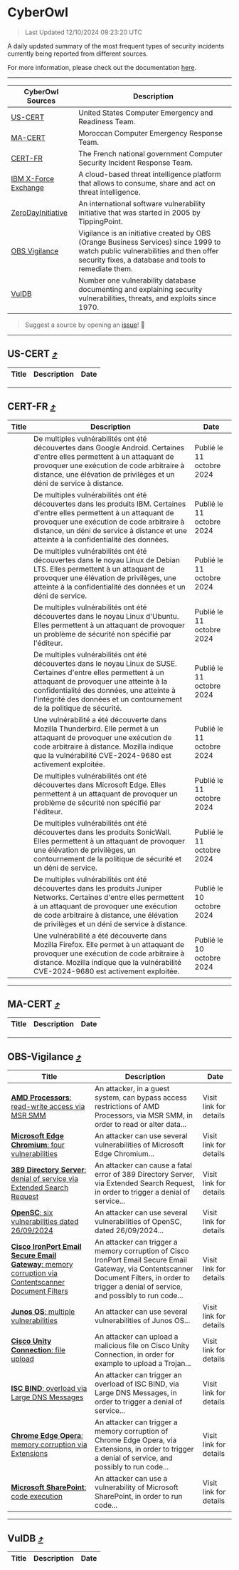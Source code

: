 
 <div id='top'></div>

# CyberOwl

 > Last Updated 12/10/2024 09:23:20 UTC
 
 A daily updated summary of the most frequent types of security incidents currently being reported from different sources.
 
 For more information, please check out the documentation [here](./docs/README.md).
 
 ---
 |CyberOwl Sources|Description|
 |---|---|
 |[US-CERT](#us-cert-arrow_heading_up)|United States Computer Emergency and Readiness Team.|
 |[MA-CERT](#ma-cert-arrow_heading_up)|Moroccan Computer Emergency Response Team.|
 |[CERT-FR](#cert-fr-arrow_heading_up)|The French national government Computer Security Incident Response Team.|
 |[IBM X-Force Exchange](#ibmcloud-arrow_heading_up)|A cloud-based threat intelligence platform that allows to consume, share and act on threat intelligence.|
 |[ZeroDayInitiative](#zerodayinitiative-arrow_heading_up)|An international software vulnerability initiative that was started in 2005 by TippingPoint.|
 |[OBS Vigilance](#obs-vigilance-arrow_heading_up)|Vigilance is an initiative created by OBS (Orange Business Services) since 1999 to watch public vulnerabilities and then offer security fixes, a database and tools to remediate them.|
 |[VulDB](#vuldb-arrow_heading_up)|Number one vulnerability database documenting and explaining security vulnerabilities, threats, and exploits since 1970.|
 
 > Suggest a source by opening an [issue](https://github.com/karimhabush/cyberowl/issues)! :raised_hands:
 ---

## US-CERT [:arrow_heading_up:](#cyberowl)

 |Title|Description|Date|
 |---|---|---|
 
 ---

## CERT-FR [:arrow_heading_up:](#cyberowl)

 |Title|Description|Date|
 |---|---|---|
 |[](https://www.cert.ssi.gouv.fr/avis/CERTFR-2024-AVI-0874/)|De multiples vulnérabilités ont été découvertes dans Google Android. Certaines d'entre elles permettent à un attaquant de provoquer une exécution de code arbitraire à distance, une élévation de privilèges et un déni de service à distance.|Publié le 11 octobre 2024|
 |[](https://www.cert.ssi.gouv.fr/avis/CERTFR-2024-AVI-0873/)|De multiples vulnérabilités ont été découvertes dans les produits IBM. Certaines d'entre elles permettent à un attaquant de provoquer une exécution de code arbitraire à distance, un déni de service à distance et une atteinte à la confidentialité des données.|Publié le 11 octobre 2024|
 |[](https://www.cert.ssi.gouv.fr/avis/CERTFR-2024-AVI-0872/)|De multiples vulnérabilités ont été découvertes dans le noyau Linux de Debian LTS. Elles permettent à un attaquant de provoquer une élévation de privilèges, une atteinte à la confidentialité des données et un déni de service.|Publié le 11 octobre 2024|
 |[](https://www.cert.ssi.gouv.fr/avis/CERTFR-2024-AVI-0871/)|De multiples vulnérabilités ont été découvertes dans le noyau Linux d'Ubuntu. Elles permettent à un attaquant de provoquer un problème de sécurité non spécifié par l'éditeur.|Publié le 11 octobre 2024|
 |[](https://www.cert.ssi.gouv.fr/avis/CERTFR-2024-AVI-0870/)|De multiples vulnérabilités ont été découvertes dans le noyau Linux de SUSE. Certaines d'entre elles permettent à un attaquant de provoquer une atteinte à la confidentialité des données, une atteinte à l'intégrité des données et un contournement de la politique de sécurité.|Publié le 11 octobre 2024|
 |[](https://www.cert.ssi.gouv.fr/avis/CERTFR-2024-AVI-0869/)|Une vulnérabilité a été découverte dans Mozilla Thunderbird. Elle permet à un attaquant de provoquer une exécution de code arbitraire à distance. Mozilla indique que la vulnérabilité CVE-2024-9680 est activement exploitée.|Publié le 11 octobre 2024|
 |[](https://www.cert.ssi.gouv.fr/avis/CERTFR-2024-AVI-0868/)|De multiples vulnérabilités ont été découvertes dans Microsoft Edge. Elles permettent à un attaquant de provoquer un problème de sécurité non spécifié par l'éditeur.|Publié le 11 octobre 2024|
 |[](https://www.cert.ssi.gouv.fr/avis/CERTFR-2024-AVI-0867/)|De multiples vulnérabilités ont été découvertes dans les produits SonicWall. Elles permettent à un attaquant de provoquer une élévation de privilèges, un contournement de la politique de sécurité et un déni de service.|Publié le 11 octobre 2024|
 |[](https://www.cert.ssi.gouv.fr/avis/CERTFR-2024-AVI-0866/)|De multiples vulnérabilités ont été découvertes dans les produits Juniper Networks. Certaines d'entre elles permettent à un attaquant de provoquer une exécution de code arbitraire à distance, une élévation de privilèges et un déni de service à distance.|Publié le 10 octobre 2024|
 |[](https://www.cert.ssi.gouv.fr/avis/CERTFR-2024-AVI-0865/)|Une vulnérabilité a été découverte dans Mozilla Firefox. Elle permet à un attaquant de provoquer une exécution de code arbitraire à distance. Mozilla indique que la vulnérabilité CVE-2024-9680 est activement exploitée.|Publié le 10 octobre 2024|
 
 ---

## MA-CERT [:arrow_heading_up:](#cyberowl)

 |Title|Description|Date|
 |---|---|---|
 
 ---

## OBS-Vigilance [:arrow_heading_up:](#cyberowl)

 |Title|Description|Date|
 |---|---|---|
 |[<a href="https://vigilance.fr/vulnerability/AMD-Processors-read-write-access-via-MSR-SMM-44909" class="noirorange"><b>AMD Processors</b>: read-write access via MSR SMM</a>](https://vigilance.fr/vulnerability/AMD-Processors-read-write-access-via-MSR-SMM-44909)|An attacker, in a guest system, can bypass access restrictions of AMD Processors, via MSR SMM, in order to read or alter data...|Visit link for details|
 |[<a href="https://vigilance.fr/vulnerability/Microsoft-Edge-Chromium-four-vulnerabilities-43278" class="noirorange"><b>Microsoft Edge Chromium</b>: four vulnerabilities</a>](https://vigilance.fr/vulnerability/Microsoft-Edge-Chromium-four-vulnerabilities-43278)|An attacker can use several vulnerabilities of Microsoft Edge Chromium...|Visit link for details|
 |[<a href="https://vigilance.fr/vulnerability/389-Directory-Server-denial-of-service-via-Extended-Search-Request-44908" class="noirorange"><b>389 Directory Server</b>: denial of service via Extended Search Request</a>](https://vigilance.fr/vulnerability/389-Directory-Server-denial-of-service-via-Extended-Search-Request-44908)|An attacker can cause a fatal error of 389 Directory Server, via Extended Search Request, in order to trigger a denial of service...|Visit link for details|
 |[<a href="https://vigilance.fr/vulnerability/OpenSC-six-vulnerabilities-dated-26-09-2024-45231" class="noirorange"><b>OpenSC</b>: six vulnerabilities dated 26/09/2024</a>](https://vigilance.fr/vulnerability/OpenSC-six-vulnerabilities-dated-26-09-2024-45231)|An attacker can use several vulnerabilities of OpenSC, dated 26/09/2024...|Visit link for details|
 |[<a href="https://vigilance.fr/vulnerability/Cisco-IronPort-Email-Secure-Email-Gateway-memory-corruption-via-Contentscanner-Document-Filters-43274" class="noirorange"><b>Cisco IronPort Email  Secure Email Gateway</b>: memory corruption via Contentscanner Document Filters</a>](https://vigilance.fr/vulnerability/Cisco-IronPort-Email-Secure-Email-Gateway-memory-corruption-via-Contentscanner-Document-Filters-43274)|An attacker can trigger a memory corruption of Cisco IronPort Email  Secure Email Gateway, via Contentscanner Document Filters, in order to trigger a denial of service, and possibly to run code...|Visit link for details|
 |[<a href="https://vigilance.fr/vulnerability/Junos-OS-multiple-vulnerabilities-43270" class="noirorange"><b>Junos OS</b>: multiple vulnerabilities</a>](https://vigilance.fr/vulnerability/Junos-OS-multiple-vulnerabilities-43270)|An attacker can use several vulnerabilities of Junos OS...|Visit link for details|
 |[<a href="https://vigilance.fr/vulnerability/Cisco-Unity-Connection-file-upload-43268" class="noirorange"><b>Cisco Unity Connection</b>: file upload</a>](https://vigilance.fr/vulnerability/Cisco-Unity-Connection-file-upload-43268)|An attacker can upload a malicious file on Cisco Unity Connection, in order for example to upload a Trojan...|Visit link for details|
 |[<a href="https://vigilance.fr/vulnerability/ISC-BIND-overload-via-Large-DNS-Messages-43266" class="noirorange"><b>ISC BIND</b>: overload via Large DNS Messages</a>](https://vigilance.fr/vulnerability/ISC-BIND-overload-via-Large-DNS-Messages-43266)|An attacker can trigger an overload of ISC BIND, via Large DNS Messages, in order to trigger a denial of service...|Visit link for details|
 |[<a href="https://vigilance.fr/vulnerability/Chrome-Edge-Opera-memory-corruption-via-Extensions-43260" class="noirorange"><b>Chrome  Edge  Opera</b>: memory corruption via Extensions</a>](https://vigilance.fr/vulnerability/Chrome-Edge-Opera-memory-corruption-via-Extensions-43260)|An attacker can trigger a memory corruption of Chrome  Edge  Opera, via Extensions, in order to trigger a denial of service, and possibly to run code...|Visit link for details|
 |[<a href="https://vigilance.fr/vulnerability/Microsoft-SharePoint-code-execution-43258" class="noirorange"><b>Microsoft SharePoint</b>: code execution</a>](https://vigilance.fr/vulnerability/Microsoft-SharePoint-code-execution-43258)|An attacker can use a vulnerability of Microsoft SharePoint, in order to run code...|Visit link for details|
 
 ---

## VulDB [:arrow_heading_up:](#cyberowl)

 |Title|Description|Date|
 |---|---|---|
 